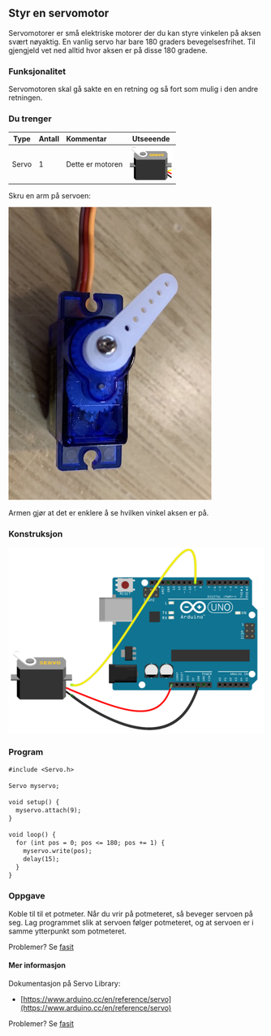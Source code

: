## Styr en servomotor

Servomotorer er små elektriske motorer der du kan styre vinkelen på aksen svært nøyaktig. En vanlig servo har bare 180 graders bevegelsesfrihet. Til gjengjeld vet ned alltid hvor aksen er på disse 180 gradene.

### Funksjonalitet

Servomotoren skal gå sakte en en retning og så fort som mulig i den andre retningen.

### Du trenger

| Type          | Antall           | Kommentar  |  Utseeende |
| ------------- | :------------- | :-----| :----: | 
| Servo	| 1 | Dette er motoren	 | ![](../img/servo.png)

Skru en arm på servoen:

![](./servomarm.JPG)

Armen gjør at det er enklere å se hvilken vinkel aksen er på.

### Konstruksjon

![](./basiskonstruksjon.png)

### Program

```
#include <Servo.h>

Servo myservo;

void setup() {
  myservo.attach(9);
}

void loop() {
  for (int pos = 0; pos <= 180; pos += 1) { 
    myservo.write(pos);
    delay(15);
  }
}
``` 

### Oppgave
 
Koble til til et potmeter. Når du vrir på potmeteret, så beveger servoen på seg. Lag programmet slik at servoen
følger potmeteret, og at servoen er i samme ytterpunkt som potmeteret. 


Problemer? Se [fasit](./fasit.md)

#### Mer informasjon

Dokumentasjon på Servo Library:
* [https://www.arduino.cc/en/reference/servo](https://www.arduino.cc/en/reference/servo)



Problemer? Se [fasit](./fasit.md)


